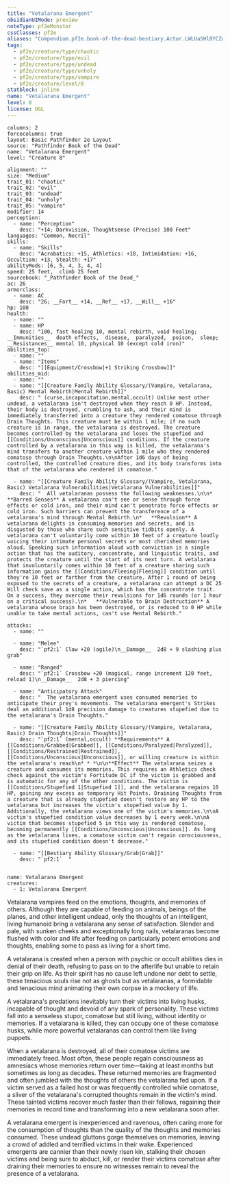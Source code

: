 ```yaml
---
title: "Vetalarana Emergent"
obsidianUIMode: preview
noteType: pf2eMonster
cssClasses: pf2e
aliases: "Compendium.pf2e.book-of-the-dead-bestiary.Actor.LWLUaSHl8YCZdDMH" 
tags:
  - pf2e/creature/type/chaotic
  - pf2e/creature/type/evil
  - pf2e/creature/type/undead
  - pf2e/creature/type/unholy
  - pf2e/creature/type/vampire
  - pf2e/creature/level/8
statblock: inline
name: "Vetalarana Emergent"
level: 8
license: OGL
---
```


```statblock
columns: 2
forcecolumns: true
layout: Basic Pathfinder 2e Layout
source: "Pathfinder Book of the Dead"
name: "Vetalarana Emergent"
level: "Creature 8"

alignment: ""
size: "Medium"
trait_01: "chaotic"
trait_02: "evil"
trait_03: "undead"
trait_04: "unholy"
trait_05: "vampire"
modifier: 14
perception:
  - name: "Perception"
    desc: "+14; Darkvision, Thoughtsense (Precise) 100 Feet"
languages: "Common, Necril"
skills:
  - name: "Skills"
    desc: "Acrobatics: +15, Athletics: +18, Intimidation: +16, Occultism: +13, Stealth: +17"
abilityMods: [6, 5, 4, 3, 4, 4]
speed: 25 feet,  climb 25 feet
sourcebook: "_Pathfinder Book of the Dead_"
ac: 26
armorclass:
  - name: AC
    desc: "26; __Fort__ +14, __Ref__ +17, __Will__ +16"
hp: 100
health:
  - name: ""
  - name: HP
    desc: "100, fast healing 10, mental rebirth, void healing; __Immunities__  death effects,  disease,  paralyzed,  poison,  sleep; __Resistances__ mental 10, physical 10 (except cold iron)"
abilities_top:
  - name: ""
  - name: "Items"
    desc: "[[Equipment/Crossbow|+1 Striking Crossbow]]"
abilities_mid:
  - name: ""
  - name: "[[Creature Family Ability Glossary/(Vampire, Vetalarana, Basic) Mental Rebirth|Mental Rebirth]]"
    desc: " (curse,incapacitation,mental,occult) Unlike most other undead, a vetalarana isn't destroyed when they reach 0 HP. Instead, their body is destroyed, crumbling to ash, and their mind is immediately transferred into a creature they rendered comatose through Drain Thoughts. This creature must be within 1 mile; if no such creature is in range, the vetalarana is destroyed. The creature becomes controlled by the vetalarana and loses the stupefied and [[Conditions/Unconscious|Unconscious]] conditions. If the creature controlled by a vetalarana in this way is killed, the vetalarana's mind transfers to another creature within 1 mile who they rendered comatose through Drain Thoughts.\n\nAfter 1d6 days of being controlled, the controlled creature dies, and its body transforms into that of the vetalarana who rendered it comatose."

  - name: "[[Creature Family Ability Glossary/(Vampire, Vetalarana, Basic) Vetalarana Vulnerabilities|Vetalarana Vulnerabilities]]"
    desc: "  All vetalaranas possess the following weaknesses.\n\n*   **Barred Senses** A vetalarana can't see or sense through force effects or cold iron, and their mind can't penetrate force effects or cold iron. Such barriers can prevent the transference of a vetalarana's mind through Mental Rebirth.\n*   **Revulsion** A vetalarana delights in consuming memories and secrets, and is disgusted by those who share such sensitive tidbits openly. A vetalarana can't voluntarily come within 10 feet of a creature loudly voicing their intimate personal secrets or most cherished memories aloud. Speaking such information aloud with conviction is a single action that has the auditory, concentrate, and linguistic traits, and protects the creature until the start of its next turn. A vetalarana that involuntarily comes within 10 feet of a creature sharing such information gains the [[Conditions/Fleeing|Fleeing]] condition until they're 10 feet or farther from the creature. After 1 round of being exposed to the secrets of a creature, a vetalarana can attempt a DC 25 Will check save as a single action, which has the concentrate trait. On a success, they overcome their revulsions for 1d6 rounds (or 1 hour on a critical success).\n*   **Vulnerable to Brain Destruction** A vetalarana whose brain has been destroyed, or is reduced to 0 HP while unable to take mental actions, can't use Mental Rebirth."

attacks:
  - name: ""

  - name: "Melee"
    desc: "`pf2:1` Claw +20 (agile)\n__Damage__  2d8 + 9 slashing plus grab"

  - name: "Ranged"
    desc: "`pf2:1` Crossbow +20 (magical, range increment 120 feet, reload 1)\n__Damage__  2d8 + 3 piercing"

  - name: "Anticipatory Attack"
    desc: "  The vetalarana emergent uses consumed memories to anticipate their prey's movements. The vetalarana emergent's Strikes deal an additional 1d8 precision damage to creatures stupefied due to the vetalarana's Drain Thoughts."

  - name: "[[Creature Family Ability Glossary/(Vampire, Vetalarana, Basic) Drain Thoughts|Drain Thoughts]]"
    desc: "`pf2:1` (mental,occult) **Requirements** A [[Conditions/Grabbed|Grabbed]], [[Conditions/Paralyzed|Paralyzed]], [[Conditions/Restrained|Restrained]], [[Conditions/Unconscious|Unconscious]], or willing creature is within the vetalarana's reach\n* * *\n\n**Effect** The vetalarana seizes a creature and consumes its memories. This requires an Athletics check check against the victim's Fortitude DC if the victim is grabbed and is automatic for any of the other conditions. The victim is [[Conditions/Stupefied 1|Stupefied 1]], and the vetalarana regains 10 HP, gaining any excess as temporary Hit Points. Draining Thoughts from a creature that is already stupefied doesn't restore any HP to the vetalarana but increases the victim's stupefied value by 1. Additionally, the vetalarana views one of the victim's memories.\n\nA victim's stupefied condition value decreases by 1 every week.\n\nA victim that becomes stupefied 5 in this way is rendered comatose, becoming permanently [[Conditions/Unconscious|Unconscious]]. As long as the vetalarana lives, a comatose victim can't regain consciousness, and its stupefied condition doesn't decrease."

  - name: "[[Bestiary Ability Glossary/Grab|Grab]]"
    desc: "`pf2:1`  "
 
```

```encounter-table
name: Vetalarana Emergent
creatures:
  - 1: Vetalarana Emergent
```



Vetalarana vampires feed on the emotions, thoughts, and memories of others. Although they are capable of feeding on animals, beings of the planes, and other intelligent undead, only the thoughts of an intelligent, living humanoid bring a vetalarana any sense of satisfaction. Slender and pale, with sunken cheeks and exceptionally long nails, vetalaranas become flushed with color and life after feeding on particularly potent emotions and thoughts, enabling some to pass as living for a short time.

A vetalarana is created when a person with psychic or occult abilities dies in denial of their death, refusing to pass on to the afterlife but unable to retain their grip on life. As their spirit has no cause left undone nor debt to settle, these tenacious souls rise not as ghosts but as vetalaranas, a formidable and tenacious mind animating their own corpse in a mockery of life.

A vetalarana's predations inevitably turn their victims into living husks, incapable of thought and devoid of any spark of personality. These victims fall into a senseless stupor, comatose but still living, without identity or memories. If a vetalarana is killed, they can occupy one of these comatose husks, while more powerful vetalaranas can control them like living puppets.

When a vetalarana is destroyed, all of their comatose victims are immediately freed. Most often, these people regain consciousness as amnesiacs whose memories return over time—taking at least months but sometimes as long as decades. These returned memories are fragmented and often jumbled with the thoughts of others the vetalarana fed upon. If a victim served as a failed host or was frequently controlled while comatose, a sliver of the vetalarana's corrupted thoughts remain in the victim's mind. These tainted victims recover much faster than their fellows, regaining their memories in record time and transforming into a new vetalarana soon after.

A vetalarana emergent is inexperienced and ravenous, often caring more for the consumption of thoughts than the quality of the thoughts and memories consumed. These undead gluttons gorge themselves on memories, leaving a crowd of addled and terrified victims in their wake. Experienced emergents are cannier than their newly risen kin, stalking their chosen victims and being sure to abduct, kill, or render their victims comatose after draining their memories to ensure no witnesses remain to reveal the presence of a vetalarana.
